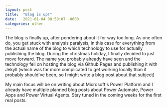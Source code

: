 ```yaml
---
layout: post
title:  "Blog is up!"
date:   2021-01-04 08:58:07 -0600
categories: other
---
```

The blog is finally up, after pondering about it for way too long. As one often do, you get stuck with analysis paralysis, in this case for everything from the actual name of the blog to which technology to use for actually publishing the blog.
During the christmas holiday, I finally decided to just move forward. The name you probably already have seen and the technology fell on hosting the blog via Github Pages and publishing it with Jekyll (which was far more complicated to get working locally than it probably should've been, so I might write a blog post about that subject)

My main focus will be on writing about Microsoft's Power Platform and I already have multiple planned blog posts about Power Automate, Power Apps and Power Virtual Agents.
Stay tuned in the coming weeks for the first real posts.
